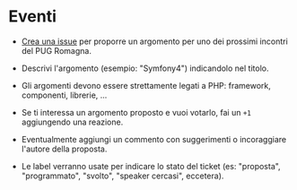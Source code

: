 # Eventi

- [Crea una issue][1] per proporre un argomento per uno dei prossimi incontri del PUG Romagna.

- Descrivi l'argomento (esempio: "Symfony4") indicandolo nel titolo.

- Gli argomenti devono essere strettamente legati a PHP: framework, componenti, librerie, ...

- Se ti interessa un argomento proposto e vuoi votarlo, fai un `+1` aggiungendo una reazione.

- Eventualmente aggiungi un commento con suggerimenti o incoraggiare l'autore della proposta.

- Le label verranno usate per indicare lo stato del ticket (es: "proposta",
    "programmato", "svolto", "speaker cercasi", eccetera).

[1]: https://github.com/pugromagna/eventi/issues/new
